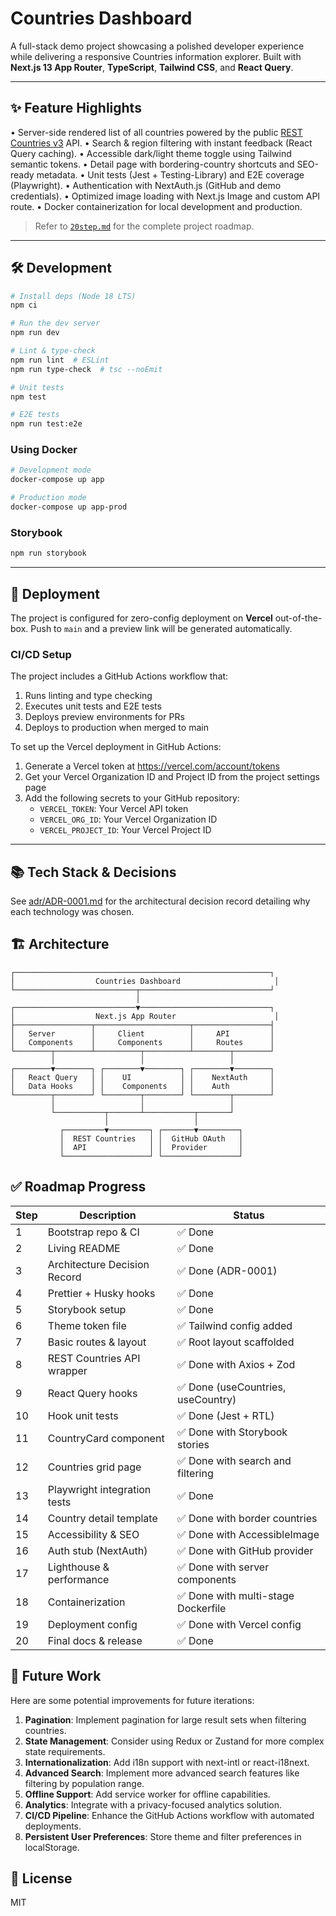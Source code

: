 # Countries Dashboard

A full-stack demo project showcasing a polished developer experience while delivering a responsive Countries information explorer. Built with **Next.js 13 App Router**, **TypeScript**, **Tailwind CSS**, and **React Query**.

---

## ✨ Feature Highlights

• Server-side rendered list of all countries powered by the public [REST Countries v3](https://restcountries.com/) API.
• Search & region filtering with instant feedback (React Query caching).
• Accessible dark/light theme toggle using Tailwind semantic tokens.
• Detail page with bordering-country shortcuts and SEO-ready metadata.
• Unit tests (Jest + Testing-Library) and E2E coverage (Playwright).
• Authentication with NextAuth.js (GitHub and demo credentials).
• Optimized image loading with Next.js Image and custom API route.
• Docker containerization for local development and production.

> Refer to [`20step.md`](20step.md) for the complete project roadmap.

---

## 🛠 Development

```bash
# Install deps (Node 18 LTS)
npm ci

# Run the dev server
npm run dev

# Lint & type-check
npm run lint  # ESLint
npm run type-check  # tsc --noEmit

# Unit tests
npm test

# E2E tests
npm run test:e2e
```

### Using Docker

```bash
# Development mode
docker-compose up app

# Production mode
docker-compose up app-prod
```

### Storybook
```bash
npm run storybook
```

---

## 🚀 Deployment
The project is configured for zero-config deployment on **Vercel** out-of-the-box. Push to `main` and a preview link will be generated automatically.

### CI/CD Setup

The project includes a GitHub Actions workflow that:
1. Runs linting and type checking
2. Executes unit tests and E2E tests
3. Deploys preview environments for PRs
4. Deploys to production when merged to main

To set up the Vercel deployment in GitHub Actions:

1. Generate a Vercel token at https://vercel.com/account/tokens
2. Get your Vercel Organization ID and Project ID from the project settings page
3. Add the following secrets to your GitHub repository:
   - `VERCEL_TOKEN`: Your Vercel API token
   - `VERCEL_ORG_ID`: Your Vercel Organization ID
   - `VERCEL_PROJECT_ID`: Your Vercel Project ID

---

## 📚 Tech Stack & Decisions

See [adr/ADR-0001.md](adr/ADR-0001.md) for the architectural decision record detailing why each technology was chosen.

## 🏗️ Architecture

```
┌─────────────────────────────────────────────────────────┐
│                  Countries Dashboard                     │
└───────────────────────────┬─────────────────────────────┘
                            │
┌───────────────────────────▼─────────────────────────────┐
│                  Next.js App Router                      │
├─────────────────┬─────────────────────┬─────────────────┤
│   Server        │     Client          │     API         │
│   Components    │     Components      │     Routes      │
└────────┬────────┴──────────┬──────────┴────────┬────────┘
         │                   │                   │
┌────────▼────────┐ ┌────────▼────────┐ ┌────────▼────────┐
│   React Query   │ │    UI           │ │    NextAuth     │
│   Data Hooks    │ │    Components   │ │    Auth         │
└────────┬────────┘ └────────┬────────┘ └────────┬────────┘
         │                   │                   │
         └───────────┬───────┴───────────┬───────┘
                     │                   │
           ┌─────────▼─────────┐ ┌───────▼─────────┐
           │  REST Countries   │ │  GitHub OAuth   │
           │  API              │ │  Provider       │
           └───────────────────┘ └─────────────────┘
```

## ✅ Roadmap Progress

| Step | Description | Status |
|------|-------------|--------|
| 1 | Bootstrap repo & CI | ✅ Done |
| 2 | Living README | ✅ Done |
| 3 | Architecture Decision Record | ✅ Done (ADR-0001) |
| 4 | Prettier + Husky hooks | ✅ Done |
| 5 | Storybook setup | ✅ Done |
| 6 | Theme token file | ✅ Tailwind config added |
| 7 | Basic routes & layout | ✅ Root layout scaffolded |
| 8 | REST Countries API wrapper | ✅ Done with Axios + Zod |
| 9 | React Query hooks | ✅ Done (useCountries, useCountry) |
| 10 | Hook unit tests | ✅ Done (Jest + RTL) |
| 11 | CountryCard component | ✅ Done with Storybook stories |
| 12 | Countries grid page | ✅ Done with search and filtering |
| 13 | Playwright integration tests | ✅ Done |
| 14 | Country detail template | ✅ Done with border countries |
| 15 | Accessibility & SEO | ✅ Done with AccessibleImage |
| 16 | Auth stub (NextAuth) | ✅ Done with GitHub provider |
| 17 | Lighthouse & performance | ✅ Done with server components |
| 18 | Containerization | ✅ Done with multi-stage Dockerfile |
| 19 | Deployment config | ✅ Done with Vercel config |
| 20 | Final docs & release | ✅ Done |

## 🔮 Future Work

Here are some potential improvements for future iterations:

1. **Pagination**: Implement pagination for large result sets when filtering countries.
2. **State Management**: Consider using Redux or Zustand for more complex state requirements.
3. **Internationalization**: Add i18n support with next-intl or react-i18next.
4. **Advanced Search**: Implement more advanced search features like filtering by population range.
5. **Offline Support**: Add service worker for offline capabilities.
6. **Analytics**: Integrate with a privacy-focused analytics solution.
7. **CI/CD Pipeline**: Enhance the GitHub Actions workflow with automated deployments.
8. **Persistent User Preferences**: Store theme and filter preferences in localStorage.

## 📝 License

MIT

<!-- Forcing a fresh deployment -->
